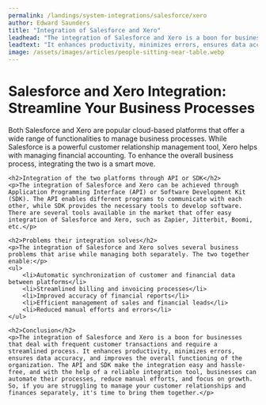 ```yaml
---
permalink: /landings/system-integrations/salesforce/xero
author: Edward Saunders
title: "Integration of Salesforce and Xero"
leadhead: "The integration of Salesforce and Xero is a boon for businesses that deal with frequent customer transactions and require a streamlined process"
leadtext: "It enhances productivity, minimizes errors, ensures data accuracy, and improves the overall functioning of the organization. The API and SDK make the integration easy and hassle-free, and with the help of a reliable integration tool, businesses can automate their processes, reduce manual efforts, and focus on growth. So, if you are struggling to manage your customer relationships and finances separately, it's time to bring them together."
image: /assets/images/articles/people-sitting-near-table.webp
---
```

<div class="arttext">	<h1>Salesforce and Xero Integration: Streamline Your Business Processes</h1>
	<p>Both Salesforce and Xero are popular cloud-based platforms that offer a wide range of functionalities to manage business processes. While Salesforce is a powerful customer relationship management tool, Xero helps with managing financial accounting. To enhance the overall business process, integrating the two is a smart move.</p>

	<h2>Integration of the two platforms through API or SDK</h2>
	<p>The integration of Salesforce and Xero can be achieved through Application Programming Interface (API) or Software Development Kit (SDK). The API enables different programs to communicate with each other, while SDK provides the necessary tools to develop software. There are several tools available in the market that offer easy integration of Salesforce and Xero, such as Zapier, Jitterbit, Boomi, etc.</p>

	<h2>Problems their integration solves</h2>
	<p>The integration of Salesforce and Xero solves several business problems that arise while managing both separately. The two together enable:</p>
	<ul>
		<li>Automatic synchronization of customer and financial data between platforms</li>
		<li>Streamlined billing and invoicing processes</li>
		<li>Improved accuracy of financial reports</li>
		<li>Efficient management of sales and financial leads</li>
		<li>Reduced manual efforts and errors</li>
	</ul>

	<h2>Conclusion</h2>
	<p>The integration of Salesforce and Xero is a boon for businesses that deal with frequent customer transactions and require a streamlined process. It enhances productivity, minimizes errors, ensures data accuracy, and improves the overall functioning of the organization. The API and SDK make the integration easy and hassle-free, and with the help of a reliable integration tool, businesses can automate their processes, reduce manual efforts, and focus on growth. So, if you are struggling to manage your customer relationships and finances separately, it's time to bring them together.</p>

</div>